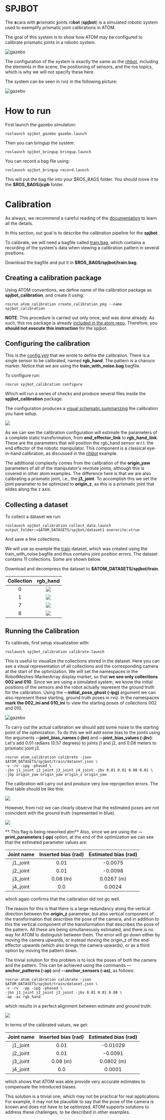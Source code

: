 # SPJBOT

The **s**cara with **p**rismatic **j**oints ro**bot** (**spjbot**) is a simulated robotic system used to exemplify prismatic joint calibrations in ATOM.

The goal of this system is to show how ATOM may be configured to calibrate prismatic joints in a robotic system.

![gazebo](docs/system.png)

The configuration of the system is exactly the same as the [rihbot](https://github.com/lardemua/atom/tree/noetic-devel/atom_examples/rihbot), including the elements in the scene, the positioning of sensors, and the ros topics, which is why we will not specify these here.

The system can be seen in rviz in the following picture:

![gazebo](docs/rviz.png)

# How to run

First launch the gazebo simulation:

    roslaunch spjbot_gazebo gazebo.launch

Then you can bringup the system:

    roslaunch spjbot_bringup bringup.launch

You can record a bag file using:

    roslaunch spjbot_bringup record.launch

This will put the bag file into your \$ROS_BAGS folder. You should move it to the **$ROS_BAGS/jcpb** folder.

# Calibration

As always, we recommend a careful reading of the [documentation](https://lardemua.github.io/atom_documentation/) to learn all the details.

In this section, out goal is to describe the calibration pipeline for the **spjbot**.

To calibrate, we will need a bagfile called [train.bag](https://drive.google.com/file/d/1M3FyPB9ZTMqF9WioXKbiHa9tIDl9zpYP/view?usp=sharing), which contains a recording of the system's data when viewing a calibration pattern in several positions.

Download the bagfile and put it in **$ROS_BAGS/spjbot/train.bag**.

## Creating a calibration package

Using ATOM conventions, we define name of the calibration package as **spjbot_calibration**, and create it using:

    rosrun atom_calibration create_calibration_pkg --name spjbot_calibration

**NOTE**: This procedure is carried out only once, and was done already. As such, this ros package is already [included in the atom repo](https://github.com/lardemua/atom/tree/noetic-devel/atom_examples/spjbot/spjbot_calibration). Therefore, you **should not execute this instruction** for the spjbot.

## Configuring the calibration

This is the [config.yml](https://github.com/lardemua/atom/blob/noetic-devel/atom_examples/spjbot/spjbot_calibration/calibration/config.yml) that we wrote to define the calibration. There is a single sensor to be calibrated, named **rgb_hand**. The pattern is a charuco marker. Notice that we are using the **train_with_noise.bag** bagfile.


To configure run:

    rosrun spjbot_calibration configure

Which will run a series of checks and produce several files inside the **spjbot_calibration** package.

The configuration produces a [visual schematic summarizing](https://github.com/lardemua/atom/blob/noetic-devel/atom_examples/spjbot/spjbot_calibration/calibration/summary.pdf) the calibration you have setup.

![](docs/summary.png)

As we can see the calibration configuration will estimate the parameters of a complete static transformation, from **end_effector_link** to **rgb_hand_link**. These are the parameters that will position the rgb_hand sensor w.r.t. the end effector of the robotic manipulator. This component is a classical eye-in-hand calibration, as discussed in the [rihbot](https://github.com/lardemua/atom/tree/noetic-devel/atom_examples/rihbot) example.

The additional complexity comes from the calibration of the **origin_yaw** parameters of all of the manipulator's revolute joints, although this is covered in other atom examples. The difference here is that we are also calibrating a prismatic joint, i.e., the **j3_joint**. To accomplish this we set the joint parameter to be optimized to **origin_z**, as this is a prismatic joint that slides along the z axis.

## Collecting a dataset

To collect a dataset we run:

    roslaunch spjbot_calibration collect_data.launch output_folder:=$ATOM_DATASETS/spjbot/dataset1 overwrite:=true

And save a few collections.

We will use as example the [train](https://drive.google.com/file/d/1WjbzB9MRPmGcowggLKX-zDOaKnj89yRF/view?usp=sharing) dataset, which was created using the train_with_noise bagfile and thus contains joint position errors. The dataset contains 11 collections. Some are shown below.

Download and decompress the dataset to **$ATOM_DATASETS/spjbot/train**.

Collection |           rgb_hand
:----------------:|:-------------------------:
0 | ![](docs/rgb_hand_000.jpg)
1 | ![](docs/rgb_hand_001.jpg)
7 | ![](docs/rgb_hand_007.jpg)
8 | ![](docs/rgb_hand_008.jpg)


## Running the Calibration

To calibrate, first setup visualization with:

    roslaunch spjbot_calibration calibrate.launch

This is useful to visualize the collections stored in the dataset. Here you can see a visual representation of all collections and the corresponding camera at the start of the optimization. We will set the namespaces in the RobotMeshes-MarkerArray display marker, so that **we see only collections 002 and 010**. Since we are using a simulated system, we know the initial positions of the sensors and the robot actually represent the ground truth for the calibration. Using the **--initial_pose_ghost (-ipg)** argument we can also represent these starting, ground truth poses in rviz. In the namespaces **mark the 002_ini and 010_ini** to view the starting poses of collections 002 and 010.

![gazebo](docs/config_rviz.png)

To carry out the actual calibration we should add some noise to the starting point of the optimization. To do this we will add some bias to the joints using the arguments **--joint_bias_names (-jbn)** and **--joint_bias_values (-jbv)**:
Let's add 0.01 radians (0.57 degrees) to joints j1 and j2, and 0.08 meters to prismatic joint j3.

    rosrun atom_calibration calibrate -json $ATOM_DATASETS/spjbot/train/dataset.json \
    -v -rv -ipg -phased \
    -jbn j1_joint j2_joint j3_joint j4_joint -jbv 0.01 0.01 0.08 0.01 \
    -jbp origin_yaw origin_yaw origin_z origin_yaw


The calibration will carry out and produce very low reprojection errors. The final table should be like this:

![](docs/calibration_output1.png)

However, from rviz we can clearly observe that the estimated poses are not coincident with the ground truth (represented in blue).

![](docs/calibration1.png)

** This flag is being reworked atm**
Also, since we are using the **--print_parameters (-pp)** option, at the end of the optimization we can see that the estimated parameter values are:

Joint name | Inserted bias (rad) | Estimated bias (rad) |
:---:|:---:|:---:|
j1_joint | 0.01 | -0.0075
j2_joint | 0.01 | -0.0098
j3_joint | 0.08 (m) | 0.0267 (m)
j4_joint | 0.0 | 0.0024

which again confirms that the calibration did not go well.

The reason for this is that there is a large redundancy along the vertical direction between the **origin_z** parameter, but also vertical component of the transformation that describes the pose of the camera, and in addition to this the vertical component of the transformation that describes the pose of the pattern. All these are being simultaneously estimated, and there is no way for ATOM to distinguish between them. The error will go down either by moving the camera upwards, or instead moving the origin_z of the end-effector upwards (which also brings the camera upwards), or as a third option by moving the pattern down.

The trivial solution for this problem is to lock the poses of both the camera and the pattern. This can be achieved using the commands **--anchor_patterns (-ap)** and **--anchor_sensors (-as)**, as follows:

    rosrun atom_calibration calibrate -json $ATOM_DATASETS/spjbot/train/dataset.json \
    -v -rv  -pp -ipg -phased \
    -jbn j1_joint j2_joint j3_joint -jbv 0.01 0.01 0.08 \
    -ap -as rgb_hand

which results in a perfect alignment between estimate and ground truth:

![](docs/calibration2.png)

In terms of the calibrated values, we get:

Joint name | Inserted bias (rad) | Estimated bias (rad) |
:---:|:---:|:---:|
j1_joint | 0.01 | -0.01029
j2_joint | 0.01 | -0.0091
j3_joint | 0.08 (m) | 0.0802 (m)
j4_joint | 0.0 | 0.0001

which shows that ATOM was able provide very accurate estimates to compensate the introduced biases.

This solution is a trivial one, which may not be practical for real applications. For example, it may not be plausible to say that the pose of the camera is known and does not have to be optimized. ATOM supports solutions to address these challenges, to be described in other examples.